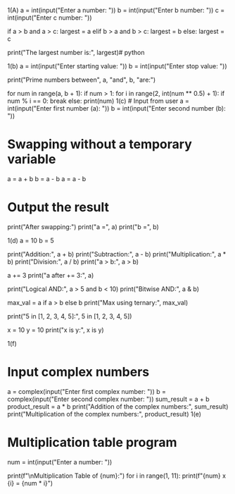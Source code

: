 1(A)
a = int(input("Enter a number: "))
b = int(input("Enter b number: "))
c = int(input("Enter c number: "))

if a > b and a > c:
    largest = a
elif b > a and b > c:
    largest = b
else:
    largest = c

print("The largest number is:", largest)# python


1(b)
a = int(input("Enter starting value: "))
b = int(input("Enter stop value: "))

print("Prime numbers between", a, "and", b, "are:")

for num in range(a, b + 1):
    if num > 1:
        for i in range(2, int(num ** 0.5) + 1):
            if num % i == 0:
                break
        else:
            print(num)
1(c)
      # Input from user
a = int(input("Enter first number (a): "))
b = int(input("Enter second number (b): "))

# Swapping without a temporary variable
a = a + b
b = a - b
a = a - b

# Output the result
print("After swapping:")
print("a =", a)
print("b =", b)

1(d)
a = 10
b = 5

print("Addition:", a + b)
print("Subtraction:", a - b)
print("Multiplication:", a * b)
print("Division:", a / b)
print("a > b:", a > b)

a += 3
print("a after += 3:", a)

print("Logical AND:", a > 5 and b < 10)
print("Bitwise AND:", a & b)

max_val = a if a > b else b
print("Max using ternary:", max_val)

print("5 in [1, 2, 3, 4, 5]:", 5 in [1, 2, 3, 4, 5])

x = 10
y = 10
print("x is y:", x is y)

1(f)
# Input complex numbers
a = complex(input("Enter first complex number: "))
b = complex(input("Enter second complex number: "))
sum_result = a + b
product_result = a * b
print("Addition of the complex numbers:", sum_result)
print("Multiplication of the complex numbers:", product_result)
1(e)
# Multiplication table program
num = int(input("Enter a number: "))

print(f"\nMultiplication Table of {num}:")
for i in range(1, 11):
    print(f"{num} x {i} = {num * i}")
